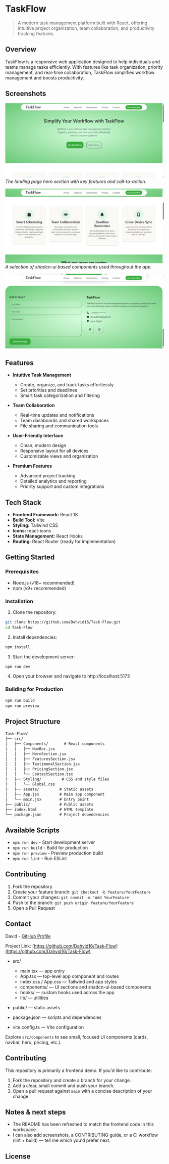 # TaskFlow

> A modern task management platform built with React, offering intuitive project organization, team collaboration, and productivity tracking features.

## Overview

TaskFlow is a responsive web application designed to help individuals and teams manage tasks efficiently. With features like task organization, priority management, and real-time collaboration, TaskFlow simplifies workflow management and boosts productivity.

## Screenshots

![TaskFlow Hero Section](screenshots/TaskFlow_hero.png)
*The landing page hero section with key features and call-to-action.*

![Component Examples](screenshots/TaskFlow_components.png)
*A selection of shadcn-ui based components used throughout the app.*

![Component Examples](screenshots/TaskFlow_contact.png)

## Features

- **Intuitive Task Management**
  - Create, organize, and track tasks effortlessly
  - Set priorities and deadlines
  - Smart task categorization and filtering

- **Team Collaboration**
  - Real-time updates and notifications
  - Team dashboards and shared workspaces
  - File sharing and communication tools

- **User-Friendly Interface**
  - Clean, modern design
  - Responsive layout for all devices
  - Customizable views and organization

- **Premium Features**
  - Advanced project tracking
  - Detailed analytics and reporting
  - Priority support and custom integrations

## Tech Stack

- **Frontend Framework:** React 18
- **Build Tool:** Vite
- **Styling:** Tailwind CSS
- **Icons:** react-icons
- **State Management:** React Hooks
- **Routing:** React Router (ready for implementation)

## Getting Started

### Prerequisites

- Node.js (v18+ recommended)
- npm (v9+ recommended)

### Installation

1. Clone the repository:
```bash
git clone https://github.com/Dahvid16/Task-Flow.git
cd Task-Flow
```

2. Install dependencies:
```bash
npm install
```

3. Start the development server:
```bash
npm run dev
```

4. Open your browser and navigate to http://localhost:5173

### Building for Production

```bash
npm run build
npm run preview
```

## Project Structure

```
Task-Flow/
├── src/
│   ├── Components/       # React components
│   │   ├── NavBar.jsx
│   │   ├── HeroSection.jsx
│   │   ├── FeaturesSection.jsx
│   │   ├── TestimonalSection.jsx
│   │   ├── PricingSection.jsx
│   │   └── ContactSection.tsx
│   ├── Styling/         # CSS and style files
│   │   └── Global.css
│   ├── assets/         # Static assets
│   ├── App.jsx         # Main app component
│   └── main.jsx        # Entry point
├── public/             # Public assets
├── index.html          # HTML template
└── package.json        # Project dependencies
```

## Available Scripts

- `npm run dev` - Start development server
- `npm run build` - Build for production
- `npm run preview` - Preview production build
- `npm run lint` - Run ESLint

## Contributing

1. Fork the repository
2. Create your feature branch: `git checkout -b feature/YourFeature`
3. Commit your changes: `git commit -m 'Add YourFeature'`
4. Push to the branch: `git push origin feature/YourFeature`
5. Open a Pull Request

## Contact

David - [GitHub Profile](https://github.com/Dahvid16)

Project Link: [https://github.com/Dahvid16/Task-Flow](https://github.com/Dahvid16/Task-Flow)

- src/
	- main.tsx — app entry
	- App.tsx — top-level app component and routes
	- index.css / App.css — Tailwind and app styles
	- components/ — UI sections and shadcn-ui-based components
	- hooks/ — custom hooks used across the app
	- lib/ — utilities

- public/ — static assets
- package.json — scripts and dependencies
- vite.config.ts — Vite configuration

Explore `src/components` to see small, focused UI components (cards, navbar, hero, pricing, etc.).

## Contributing

This repository is primarily a frontend demo. If you'd like to contribute:

1. Fork the repository and create a branch for your change.
2. Add a clear, small commit and push your branch.
3. Open a pull request against `main` with a concise description of your change.

## Notes & next steps

- The README has been refreshed to match the frontend code in this workspace.
- I can also add screenshots, a CONTRIBUTING guide, or a CI workflow (lint + build) — tell me which you'd prefer next.

## License